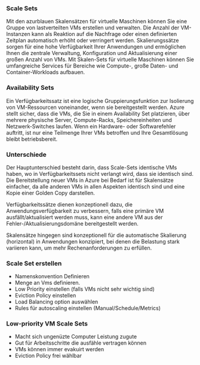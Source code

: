 ### Scale Sets


Mit den azurblauen Skalensätzen für virtuelle Maschinen können Sie eine Gruppe von lastverteilten VMs erstellen und verwalten. Die Anzahl der VM-Instanzen kann als Reaktion auf die Nachfrage oder einen definierten Zeitplan automatisch erhöht oder verringert werden. Skalierungssätze sorgen für eine hohe Verfügbarkeit Ihrer Anwendungen und ermöglichen Ihnen die zentrale Verwaltung, Konfiguration und Aktualisierung einer großen Anzahl von VMs. Mit Skalen-Sets für virtuelle Maschinen können Sie umfangreiche Services für Bereiche wie Compute-, große Daten- und Container-Workloads aufbauen.


### Availability Sets

Ein Verfügbarkeitssatz ist eine logische Gruppierungsfunktion zur Isolierung von VM-Ressourcen voneinander, wenn sie bereitgestellt werden. Azure stellt sicher, dass die VMs, die Sie in einem Availability Set platzieren, über mehrere physische Server, Compute-Racks, Speichereinheiten und Netzwerk-Switches laufen. Wenn ein Hardware- oder Softwarefehler auftritt, ist nur eine Teilmenge Ihrer VMs betroffen und Ihre Gesamtlösung bleibt betriebsbereit.

### Unterschiede
 
Der Hauptunterschied besteht darin, dass Scale-Sets identische VMs haben, wo in Verfügbarkeitssets nicht verlangt wird, dass sie identisch sind.
Die Bereitstellung neuer VMs in Azure bei Bedarf ist für Skalensätze einfacher, da alle anderen VMs in allen Aspekten identisch sind und eine Kopie einer Golden Copy darstellen.

Verfügbarkeitssätze dienen konzeptionell dazu, die Anwendungsverfügbarkeit zu verbessern, falls eine primäre VM ausfällt/aktualisiert werden muss, kann eine andere VM aus der Fehler-/Aktualisierungsdomäne bereitgestellt werden.

Skalensätze hingegen sind konzeptionell für die automatische Skalierung (horizontal) in Anwendungen konzipiert, bei denen die Belastung stark variieren kann, um mehr Rechenanforderungen zu erfüllen.

### Scale Set erstellen

- Namenskonvention Definieren
- Menge an Vms definieren.
- Low Priority einstellen (falls VMs nicht sehr wichtig sind)
- Eviction Policy einstellen
- Load Balancing option auswählen
- Rules für autoscaling einstellen (Manual/Schedule/Metrics)

### Low-priority VM Scale Sets

- Macht sich ungenüzte Computer Leistung zugute
- Gut für Arbeitsschritte die ausfähle vertragen können
- VMs können immer evakuirt werden
- Eviction Policy frei wählbar